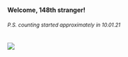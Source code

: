 #### Welcome, 148th stranger!

###### <sup>P.S. counting started approximately in 10.01.21</sup>

<img src="https://kraftwerk28.pp.ua/vcnt.png"></img>

